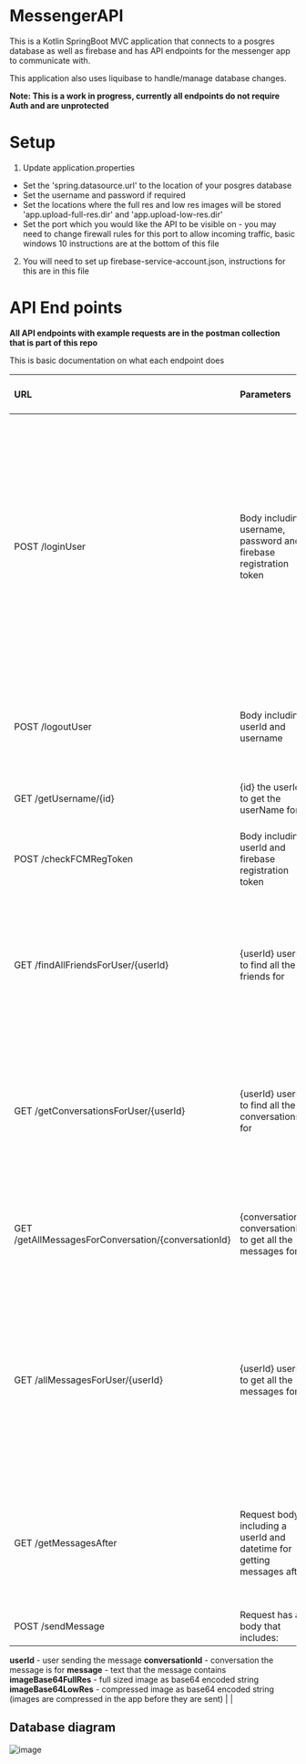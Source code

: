 # MessengerAPI

This is a Kotlin SpringBoot MVC application that connects to a posgres database as well as firebase and has API endpoints for the messenger app to communicate with.

This application also uses liquibase to handle/manage database changes.

**Note: This is a work in progress, currently all endpoints do not require Auth and are unprotected**

# Setup

1) Update application.properties
* Set the 'spring.datasource.url' to the location of your posgres database
* Set the username and password if required
* Set the locations where the full res and low res images will be stored 'app.upload-full-res.dir' and 'app.upload-low-res.dir'
* Set the port which you would like the API to be visible on - you may need to change firewall rules for this port to allow incoming traffic, basic windows 10 instructions are at the bottom of this file

2) You will need to set up firebase-service-account.json, instructions for this are in this file


# API End points

**All API endpoints with example requests are in the postman collection that is part of this repo**

This is basic documentation on what each endpoint does

| URL      | Parameters | Description of the endpoint |
| :---        |    :----   |          :--- |
| POST /loginUser     | Body including username, password and firebase registration token     | Checks the username and password are correct for a user, if they are it will set the firebase registration token for a user and return a boolean value that the user has logged in successfully along with the users details. If the password does not match it will return false |
| POST /logoutUser   | Body including userId and username        | Deletes the firebase registration token, unlinking the device to the logged in user  |
| GET /getUsername/{id} | {id} the userId to get the userName for | Gets the username for a specific userId |
| POST /checkFCMRegToken |  Body including userId and firebase registration token | Used to check the user hasn't logged in on another device |
| GET /findAllFriendsForUser/{userId} | {userId} userId to find all the friends for | Returns a list of all the friends that a user has  - used for populating the room database in the app when logging in a user to cache the data|
| GET /getConversationsForUser/{userId} | {userId} userId to find all the conversations for | Returns a list of all the conversations that the user is involved in - used for populating the room database in the app when logging in a user to cache the data |
| GET /getAllMessagesForConversation/{conversationId} | {conversationId} conversationId to get all the messages for | Returns a list of all the messages for the conversation, only low res images are returned  |
| GET /allMessagesForUser/{userId} | {userId} userId to get all the messages for | Gets all the messages for all the conversations that a user is involved in, only low res images are returned - used for populating the room database in the app when logging in a user to cache the data |
| GET /getMessagesAfter | Request body including a userId and datetime for getting messages after | Gets all the messages after a current time point - will be used for if the user loses internet connection and then regains it |
| POST /sendMessage | Request has a body that includes: 
**userId** - user sending the message
**conversationId** - conversation the message is for
**message** - text that the message contains
**imageBase64FullRes** - full sized image as base64 encoded string
**imageBase64LowRes** - compressed image as base64 encoded string (images are compressed in the app before they are sent) | |



## Database diagram

![image](https://user-images.githubusercontent.com/49537169/227751348-bc0edb56-1aa9-44ee-af77-55d9b856a268.png)
